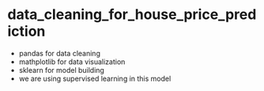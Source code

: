 # data_cleaning_for_house_price_prediction

* pandas for data cleaning
* mathplotlib for data visualization
* sklearn for model building
* we are using supervised learning in this model
